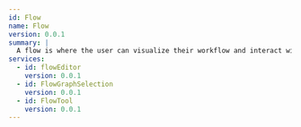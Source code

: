 ```yaml
---
id: Flow
name: Flow
version: 0.0.1
summary: |
  A flow is where the user can visualize their workflow and interact with it.
services:
  - id: flowEditor
    version: 0.0.1
  - id: FlowGraphSelection
    version: 0.0.1
  - id: FlowTool
    version: 0.0.1
---
```


<NodeGraph />
